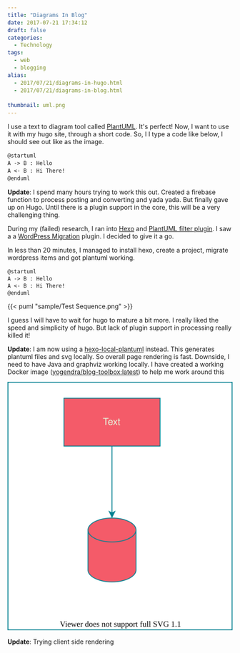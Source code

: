 ```yaml
---
title: "Diagrams In Blog"
date: 2017-07-21 17:34:12
draft: false
categories:
  - Technology
tags:
  - web
  - blogging
alias:
  - 2017/07/21/diagrams-in-hugo.html
  - 2017/07/21/diagrams-in-blog.html

thumbnail: uml.png
---
```


I use a text to diagram tool called [PlantUML](https://plantuml.com). It's perfect!
Now, I want to use it with my hugo site, through a short code. So, I I type a
code like below, I should see out like as the image.

<!-- more -->

```markdown
@startuml
A -> B : Hello
A <- B : Hi There!
@enduml
```

**Update**: I spend many hours trying to work this out. Created a firebase function to process posting and converting
and yada yada. But finally gave up on Hugo. Until there is a plugin support in the core, this will be a very challenging
thing.

During my (failed) research, I ran into [Hexo](https://hexo.io) and [PlantUML filter plugin](https://www.npmjs.com/package/hexo-filter-plantuml). I saw a a [WordPress Migration](https://www.npmjs.com/package/hexo-migrator-wordpress) plugin. I decided to give it a go.

In less than 20 minutes, I managed to install hexo, create a project, migrate wordpress items and got plantuml working.

```plantuml
@startuml
A -> B : Hello
A <- B : Hi There!
@enduml
```

{{< puml "sample/Test Sequence.png" >}}

I guess I will have to wait for hugo to mature a bit more. I really liked the speed and simplicity of hugo. But lack of
plugin support in processing really killed it!

**Update**: I am now using a [hexo-local-plantuml](https://www.npmjs.com/package/hexo-local-plantuml) instead. This
generates plantuml files and svg locally. So overall page rendering is fast. Downside, I need to have Java and graphviz
working locally. I have created a working Docker image ([yogendra/blog-toolbox:latest](https://hub.docker.com/yogendra/blog-toolbox))
to help me work around this


![Test Diagram.IO](test.drawio.svg)

**Update**: Trying client side rendering

[uml-diagram]: diagrams-in-blog/uml.png
